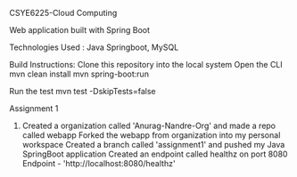 CSYE6225-Cloud Computing

Web application built with Spring Boot

Technologies Used : Java Springboot, MySQL

Build Instructions:
Clone this repository into the local system
Open the CLI
mvn clean install
mvn spring-boot:run

Run the test
mvn test -DskipTests=false

Assignment 1
1. Created a organization called 'Anurag-Nandre-Org' and made a repo called webapp
Forked the webapp from organization into my personal workspace
Created a branch called 'assignment1' and pushed my Java SpringBoot application
Created an endpoint called healthz on port 8080
Endpoint - 'http://localhost:8080/healthz'
